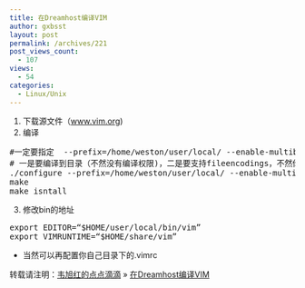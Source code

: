 ```yaml
---
title: 在Dreamhost编译VIM
author: gxbsst
layout: post
permalink: /archives/221
post_views_count:
  - 107
views:
  - 54
categories:
  - Linux/Unix
---
```

1. 下载源文件（www.vim.org)  
2. 编译

<pre lang="c">#一定要指定  --prefix=/home/weston/user/local/ --enable-multibyte
# 一是要编译到目录（不然没有编译权限)，二是要支持fileencodings，不然你根本就不能输入中文
./configure --prefix=/home/weston/user/local/ --enable-multibyte
make 
make isntall
</pre>

3. 修改bin的地址

<pre lang="c">export EDITOR=“$HOME/user/local/bin/vim”
export VIMRUNTIME=“$HOME/share/vim”
</pre>

* 当然可以再配置你自己目录下的.vimrc

转载请注明：[韦旭红的点点滴滴][1] &raquo; [在Dreamhost编译VIM][2]

 [1]: http://www.weixuhong.com
 [2]: http://www.weixuhong.com/archives/221